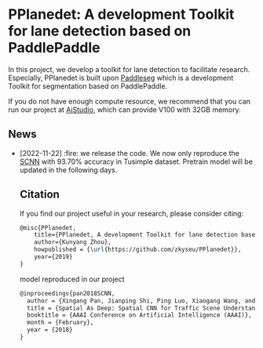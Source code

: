 # PPlanedet: A development Toolkit for lane detection based on PaddlePaddle

In this project, we develop a toolkit for lane detection to facilitate research. Especially, PPlanedet is built upon [Paddleseg](https://github.com/PaddlePaddle/PaddleSeg) which is a development Toolkit for segmentation based on PaddlePaddle.

If you do not have enough compute resource, we recommend that you can run our project at [AiStudio](https://aistudio.baidu.com/aistudio/index?ad-from=m-title), which can provide V100 with 32GB memory.

## News 
<ul class="nobull">
  <li>[2022-11-22] :fire: we release the code. We now only reproduce the <a href="https://arxiv.org/pdf/1712.06080.pdf">SCNN</a> with 93.70% accuracy in Tusimple dataset. Pretrain model will be updated in the following days.
    
## Citation
If you find our project useful in your research, please consider citing:
    
```latex
@misc{PPlanedet,
    title={PPlanedet, A development Toolkit for lane detection based on PaddlePaddle},
    author={Kunyang Zhou},
    howpublished = {\url{https://github.com/zkyseu/PPlanedet}},
    year={2019}
}
```
    
model reproduced in our project
```latex
@inproceedings{pan2018SCNN,  
  author = {Xingang Pan, Jianping Shi, Ping Luo, Xiaogang Wang, and Xiaoou Tang},  
  title = {Spatial As Deep: Spatial CNN for Traffic Scene Understanding},  
  booktitle = {AAAI Conference on Artificial Intelligence (AAAI)},  
  month = {February},  
  year = {2018}  
}
```
